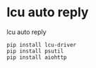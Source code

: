 # lcu auto reply
lcu auto reply 

```
pip install lcu-driver
pip install psutil
pip install aiohttp
```
